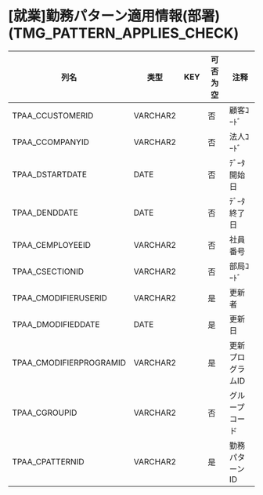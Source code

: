 # [就業]勤務パターン適用情報(部署)(TMG_PATTERN_APPLIES_CHECK)
| 列名   | 类型   | KEY  | 可否为空 | 注释   |
| ---- | ---- | ---- | ---- | ---- |
|TPAA_CCUSTOMERID|VARCHAR2||否|顧客ｺｰﾄﾞ|
|TPAA_CCOMPANYID|VARCHAR2||否|法人ｺｰﾄﾞ|
|TPAA_DSTARTDATE|DATE||否|ﾃﾞｰﾀ開始日|
|TPAA_DENDDATE|DATE||否|ﾃﾞｰﾀ終了日|
|TPAA_CEMPLOYEEID|VARCHAR2||否|社員番号|
|TPAA_CSECTIONID|VARCHAR2||否|部局ｺｰﾄﾞ|
|TPAA_CMODIFIERUSERID|VARCHAR2||是|更新者|
|TPAA_DMODIFIEDDATE|DATE||是|更新日|
|TPAA_CMODIFIERPROGRAMID|VARCHAR2||是|更新プログラムID|
|TPAA_CGROUPID|VARCHAR2||否|グループコード|
|TPAA_CPATTERNID|VARCHAR2||是|勤務パターンID|
